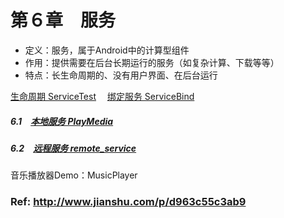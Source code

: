 # 第６章　服务　
- 定义：服务，属于Android中的计算型组件
- 作用：提供需要在后台长期运行的服务（如复杂计算、下载等等）
- 特点：长生命周期的、没有用户界面、在后台运行


[生命周期 ServiceTest](https://github.com/HBU/AndroidDemo/tree/master/chapter06/ServiceTest)　
[绑定服务 ServiceBind](https://github.com/HBU/AndroidDemo/blob/master/chapter06/ServiceBind/ReadMe.md)
##### 6.1　[本地服务 PlayMedia](https://github.com/HBU/AndroidDemo/tree/master/chapter06/PlayMedia)　
##### 6.2　[远程服务 remote_service](https://github.com/HBU/AndroidDemo/tree/master/chapter06/remote_service)

音乐播放器Demo：MusicPlayer



### Ref: http://www.jianshu.com/p/d963c55c3ab9
